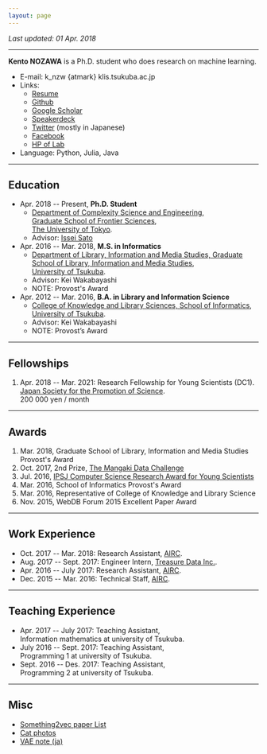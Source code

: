 ```yaml
---
layout: page
---
```


_Last updated: 01 Apr. 2018_

---

__Kento NOZAWA__ is a Ph.D. student who does research on machine learning.

- E-mail: k_nzw {atmark} klis.tsukuba.ac.jp
- Links:
  - [Resume](https://drive.google.com/file/d/1CTvegAadEhl1VtETyZSGigJELC-l0r5u/view)
  - [Github](http://github.com/nzw0301)
  - [Google Scholar](https://scholar.google.co.jp/citations?user=DSdjj8AAAAAJ&hl=en)
  - [Speakerdeck](https://speakerdeck.com/nzw0301)
  - [Twitter](https://twitter.com/nzw0301) (mostly in Japanese)
  - [Facebook](https://www.facebook.com/knt.nzw)
  - [HP of Lab](http://www.ms.k.u-tokyo.ac.jp/)
- Language: Python, Julia, Java

---

## Education

- Apr. 2018 -- Present, __Ph.D. Student__
  - [Department of Complexity Science and Engineering](http://www.k.u-tokyo.ac.jp/complex/en/index.html), <br />
  [Graduate School of Frontier Sciences](http://www.k.u-tokyo.ac.jp/index.html.en), <br />
  [The University of Tokyo](http://www.u-tokyo.ac.jp/en/).
  - Advisor: [Issei Sato](http://www.ms.k.u-tokyo.ac.jp/sato/)
- Apr. 2016 -- Mar. 2018, __M.S. in Informatics__
  - [Department of Library, Information and Media Studies, Graduate School of Library, Information and Media Studies](http://www.slis.tsukuba.ac.jp/grad/english/index-e.html), <br />
  [University of Tsukuba](http://www.tsukuba.ac.jp/en/).
  - Advisor: Kei Wakabayashi
  - NOTE: Provost's Award
- Apr. 2012 -- Mar. 2016, __B.A. in Library and Information Science__
  - [College of Knowledge and Library Sciences, School of Informatics](klis.tsukuba.ac.jp/guidance_eng.html), <br />
  [University of Tsukuba](http://www.tsukuba.ac.jp/en/).
  - Advisor: Kei Wakabayashi
  - NOTE: Provost’s Award

----

## Fellowships

1. Apr. 2018 -- Mar. 2021: Research Fellowship for Young Scientists (DC1). <br />
   [Japan Society for the Promotion of Science](http://www.jsps.go.jp/english/). <br />
   200 000 yen / month

----

## Awards

1. Mar. 2018, Graduate School of Library, Information and Media Studies Provost's Award
1. Oct. 2017, 2nd Prize, [The Mangaki Data Challenge](http://research.mangaki.fr/2017/10/08/mangaki-data-challenge-winners-en/)
1. Jul. 2016, [IPSJ Computer Science Research Award for Young Scientists](https://www.ipsj.or.jp/award/cs-awardee-2016.html)
1. Mar. 2016, School of Informatics Provost's Award
1. Mar. 2016, Representative of College of Knowledge and Library Science
1. Nov. 2015, WebDB Forum 2015 Excellent Paper Award

----

## Work Experience

- Oct. 2017 -- Mar. 2018: Research Assistant, [AIRC](http://www.airc.aist.go.jp/en/).
- Aug. 2017 -- Sept. 2017: Engineer Intern, [Treasure Data Inc.](https://www.treasuredata.com/).
- Apr. 2016 -- July 2017: Research Assistant, [AIRC](http://www.airc.aist.go.jp/en/).
- Dec. 2015 -- Mar. 2016: Technical Staff, [AIRC](http://www.airc.aist.go.jp/en/).

----

## Teaching Experience

- Apr. 2017 -- July 2017: Teaching Assistant, <br />
  Information mathematics at university of Tsukuba.
- July 2016 --  Sept. 2017: Teaching Assistant, <br />
  Programming 1 at university of Tsukuba.
- Sept. 2016 --  Des. 2017: Teaching Assistant, <br />
  Programming 2 at university of Tsukuba.


----

## Misc

- [Something2vec paper List](https://gist.github.com/nzw0301/333afc00bd508501268fa7bf40cafe4e)
- [Cat photos](https://goo.gl/photos/LRmdx4dJQEZqvrQJ7)
- [VAE note (ja)](./notes/vae.pdf)
